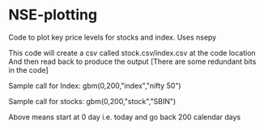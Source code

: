 # NSE-plotting
Code to plot key price levels for stocks and index. Uses nsepy

This code will create a csv called stock.csv/index.csv at the code location 
And then read back to produce the output
[There are some redundant bits in the code]

Sample call for Index:
  gbm(0,200,"index","nifty 50")

Sample call for stocks:
  gbm(0,200,"stock","SBIN")

Above means start at 0 day i.e. today and go back 200 calendar days
